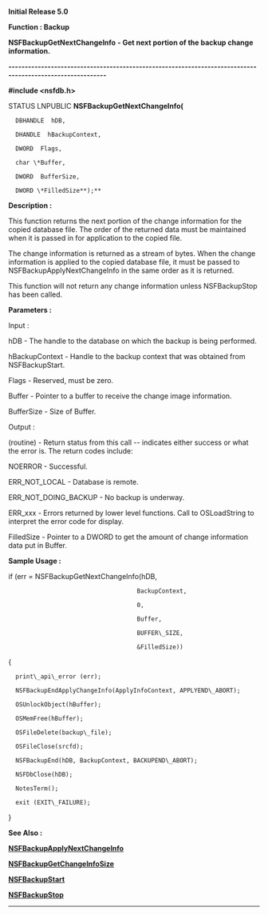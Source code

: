 




<!--
 /\* Font Definitions \*/
 @font-face
 {font-family:Courier;
 panose-1:2 7 4 9 2 2 5 2 4 4;}
@font-face
 {font-family:Helv;
 panose-1:2 11 6 4 2 2 2 3 2 4;}
@font-face
 {font-family:"Cambria Math";
 panose-1:2 4 5 3 5 4 6 3 2 4;}
 /\* Style Definitions \*/
 p.MsoNormal, li.MsoNormal, div.MsoNormal
 {margin-top:0cm;
 margin-right:0cm;
 margin-bottom:8.0pt;
 margin-left:0cm;
 line-height:107%;
 font-size:11.0pt;
 font-family:"Calibri",sans-serif;}
.MsoChpDefault
 {font-size:11.0pt;}
.MsoPapDefault
 {margin-bottom:8.0pt;
 line-height:107%;}
 /\* Page Definitions \*/
 @page WordSection1
 {size:612.0pt 792.0pt;
 margin:72.0pt 72.0pt 72.0pt 72.0pt;}
div.WordSection1
 {page:WordSection1;}
-->




**Initial Release 5.0**



**Function : Backup**



**NSFBackupGetNextChangeInfo** **- Get next
portion of the backup change information.**


**----------------------------------------------------------------------------------------------------------**



**#include <nsfdb.h>**



STATUS
LNPUBLIC **NSFBackupGetNextChangeInfo(**  

      DBHANDLE  hDB,  

      DHANDLE  hBackupContext,  

      DWORD  Flags,  

      char \*Buffer,  

      DWORD  BufferSize,  

      DWORD \*FilledSize**);**



**Description :**



This
function returns the next portion of the change information for the copied
database file.  The order of the returned data must be maintained when it is
passed in for application to the copied file.


 


The change
information is returned as a stream of bytes.  When the change information is
applied to the copied database file, it must be passed to
NSFBackupApplyNextChangeInfo in the same order as it is returned.


 


This
function will not return any change information unless NSFBackupStop has been
called.


 


**Parameters :**



Input :  

hDB  -  The handle to the database on which the backup is being performed.  

  

hBackupContext  -  Handle to the backup context that was obtained from
NSFBackupStart.  

  

Flags  -  Reserved, must be zero.  

  

Buffer  -  Pointer to a buffer to receive the change image information.  

  

BufferSize  -  Size of Buffer.  

  




Output :  

(routine)  -  Return status from this call -- indicates either success or what
the error is. The return codes include:  

  

NOERROR - Successful.  

  

ERR\_NOT\_LOCAL - Database is remote.  

  

ERR\_NOT\_DOING\_BACKUP - No backup is underway.  

  

ERR\_xxx - Errors returned by lower level functions.  Call to OSLoadString to
interpret the error code for display.  

  

  

FilledSize  -  Pointer to a DWORD to get the amount of change information data
put in Buffer.  

  




 **Sample Usage :**


   if (err =
NSFBackupGetNextChangeInfo(hDB,  

                                        BackupContext,  

                                        0,  

                                        Buffer,  

                                        BUFFER\_SIZE,  

                                        &FilledSize))  

   {  

      print\_api\_error (err);  

      NSFBackupEndApplyChangeInfo(ApplyInfoContext, APPLYEND\_ABORT);  

      OSUnlockObject(hBuffer);  

      OSMemFree(hBuffer);  

      OSFileDelete(backup\_file);  

      OSFileClose(srcfd);  

      NSFBackupEnd(hDB, BackupContext, BACKUPEND\_ABORT);  

      NSFDbClose(hDB);  

      NotesTerm();  

      exit (EXIT\_FAILURE);  

   }


 


 **See Also :**


**[NSFBackupApplyNextChangeInfo](NSFBackupApplyNextChangeInfo.md)**


**[NSFBackupGetChangeInfoSize](NSFBackupGetChangeInfoSize.md)**


**[NSFBackupStart](NSFBackupStart.md)**


**[NSFBackupStop](NSFBackupStop.md)**



----------------------------------------------------------------------------------------------------------


 





